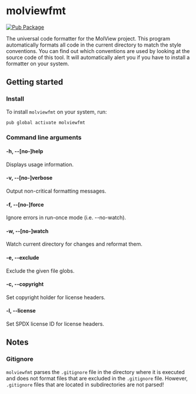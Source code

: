 molviewfmt
==========
[![Pub Package](https://img.shields.io/pub/v/molviewfmt.svg)](https://pub.dartlang.org/packages/molviewfmt)

The universal code formatter for the MolView project. This program automatically
formats all code in the current directory to match the style conventions. You
can find out which conventions are used by looking at the source code of this
tool. It will automatically alert you if you have to install a formatter on your
system.

Getting started
---------------
### Install
To install `molviewfmt` on your system, run:
```
pub global activate molviewfmt
```

### Command line arguments
#### -h, --[no-]help
Displays usage information.

#### -v, --[no-]verbose
Output non-critical formatting messages.

#### -f, --[no-]force
Ignore errors in run-once mode (i.e. --no-watch).

#### -w, --[no-]watch
Watch current directory for changes and reformat them.

#### -e, --exclude
Exclude the given file globs.

#### -c, --copyright
Set copyright holder for license headers.

#### -l, --license
Set SPDX license ID for license headers.

Notes
-----
### Gitignore
`molviewfmt` parses the `.gitignore` file in the directory where it is executed
and does not format files that are excluded in the `.gitignore` file. However,
`.gitignore` files that are located in subdirectories are not parsed!
